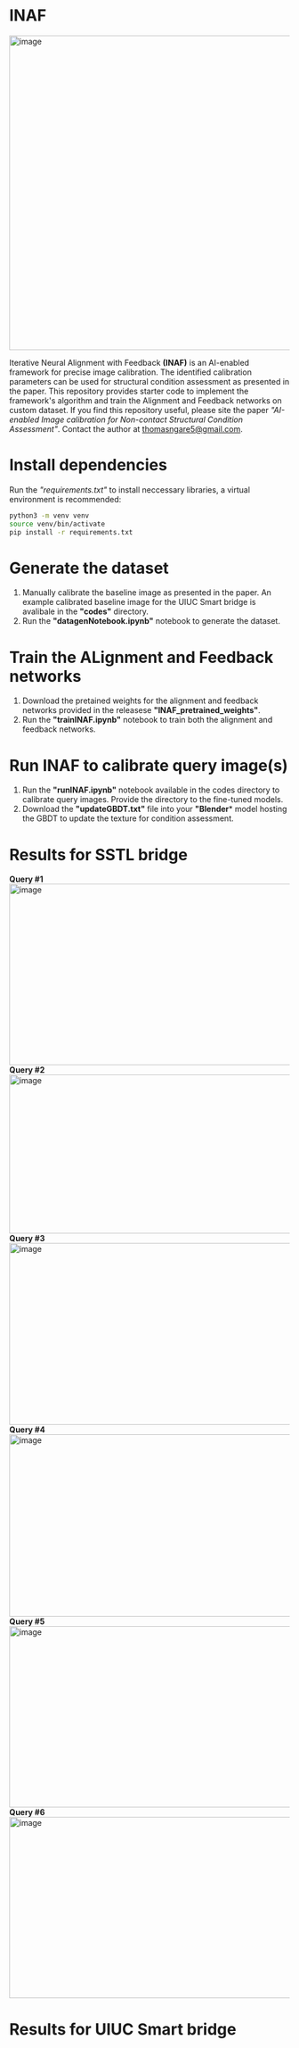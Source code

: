 # **INAF**
<img width="975" height="564" alt="image" src="https://github.com/user-attachments/assets/b3190e3b-2751-4b81-afbd-c15b00addab1" />

Iterative Neural Alignment with Feedback **(INAF)** is an AI-enabled framework for precise image calibration. The identified calibration parameters can be used for structural condition assessment as presented in the paper. This repository provides starter code to implement the framework's algorithm and train the Alignment and Feedback networks on custom dataset. If you find this repository useful, please site the paper *"AI-enabled Image calibration for Non-contact Structural Condition Assessment"*. Contact the author at thomasngare5@gmail.com.

# **Install dependencies** 
Run the *"requirements.txt"* to install neccessary libraries, a virtual environment is recommended:
```bash
python3 -m venv venv
source venv/bin/activate
pip install -r requirements.txt
```

# **Generate the dataset** 
1. Manually calibrate the baseline image as presented in the paper. An example calibrated baseline image for the UIUC Smart bridge is avalibale in the **"codes"** directory.
2. Run the **"datagenNotebook.ipynb"** notebook to generate the dataset.

# **Train the ALignment and Feedback networks**
1. Download the pretained weights for the alignment and feedback networks provided in the releasese **"INAF_pretrained_weights"**.
2. Run the **"trainINAF.ipynb"** notebook to train both the alignment and feedback networks.

# **Run INAF to calibrate query image(s)**
1. Run the **"runINAF.ipynb"** notebook available in the codes directory to calibrate query images. Provide the directory to the fine-tuned models.
2. Download the **"updateGBDT.txt"** file into your **"Blender*** model hosting the GBDT to update the texture for condition assessment.

# **Results for SSTL bridge**
**Query #1**
<img width="1622" height="325" alt="image" src="https://github.com/user-attachments/assets/f5247ea2-538b-42d2-b3cb-54b646a39c46" />
**Query #2**
<img width="1415" height="285" alt="image" src="https://github.com/user-attachments/assets/ae6b3136-965d-445b-b9b4-2b4d2390a53c" />
**Query #3**
<img width="1619" height="326" alt="image" src="https://github.com/user-attachments/assets/cfe461f7-0a16-4bf4-90d0-8fa917adbcd0" />
**Query #4**
<img width="1621" height="327" alt="image" src="https://github.com/user-attachments/assets/c87ddc43-3f98-410d-b55b-6575b89df2ce" />
**Query #5**
<img width="1622" height="325" alt="image" src="https://github.com/user-attachments/assets/3a78b571-5573-4aec-9687-a55e4f9c3a3e" />
**Query #6**
<img width="1620" height="325" alt="image" src="https://github.com/user-attachments/assets/eed4b65f-d463-4ca1-87f6-218b9a886846" />

# **Results for UIUC Smart bridge**


